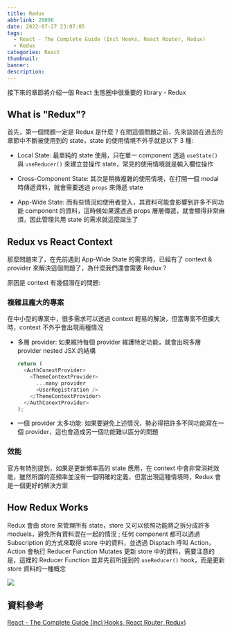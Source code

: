 ```yaml
---
title: Redux
abbrlink: 28096
date: 2022-07-27 23:07:05
tags:
  - React - The Complete Guide (Incl Hooks, React Router, Redux)
  - Redux
categories: React
thumbnail:
banner:
description:
---
```


<!-- @format -->

接下來的章節將介紹一個 React 生態圈中很重要的 library - Redux

<!-- more -->

## What is "Redux"?

首先，第一個問題一定是 Redux 是什麼 ? 在問這個問題之前，先來談談在過去的章節中不斷被使用到的 state，state 的使用情境不外乎就是以下 3 種:

- Local State: 最單純的 state 使用，只在單一 component 透過 `useState()` 與 `useReducer()` 來建立並操作 state，常見的使用情境就是輸入欄位操作

- Cross-Component State: 其次是稍微複雜的使用情境，在打開一個 modal 時傳遞資料，就會需要透過 `props` 來傳遞 state

- App-Wide State: 而有些情況如使用者登入，其資料可能會影響到許多不同功能 component 的資料，這時候如果還透過 props 層層傳遞，就會顯得非常麻煩，因此管理共用 state 的需求就這麼誕生了

## Redux vs React Context

那麼問題來了，在先前遇到 App-Wide State 的需求時，已經有了 context & provider 來解決這個問題了，為什麼我們還會需要 Redux ?

原因是 context 有幾個潛在的問題:

### 複雜且龐大的專案

在中小型的專案中，很多需求可以透過 context 輕易的解決，但當專案不但擴大時，context 不外乎會出現兩種情況

- 多層 provider: 如果維持每個 provider 維護特定功能，就會出現多層 provider nested JSX 的結構

  ```js
  return (
    <AuthConextProvider>
      <ThemeContextProvider>
        ...many provider
        <UserRegistration />
      </ThemeContextProvider>
    </AuthConextProvider>
  );
  ```

- 一個 provider 太多功能: 如果要避免上述情況，勢必得把許多不同功能寫在一個 provider，這也會造成另一個功能難以區分的問題

### 效能

官方有特別提到，如果是更新頻率高的 state 應用，在 context 中會非常消耗效能，雖然所謂的高頻率並沒有一個明確的定義，但當出現這種情境時，Redux 會是一個更好的解決方案

## How Redux Works

Redux 會由 store 來管理所有 state，store 又可以依照功能將之拆分成許多 moduels，避免所有資料混在一起的情況 ; 任何 component 都可以透過 Subscription 的方式來取得 store 中的資料，並透過 Disptach 呼叫 Action，Action 會執行 Reducer Function Mutates 更新 store 中的資料，需要注意的是，這裡的 Reducer Function 並非先前所提到的 `useReducer()` hook，而是更新 store 資料的一種概念

![](redux.png)

## 資料參考

[React - The Complete Guide (Incl Hooks, React Router, Redux)](https://www.udemy.com/course/react-the-complete-guide-incl-redux/)
